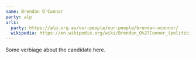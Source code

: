 ```yaml
---
name: Brendan O'Connor
party: alp
urls:
  party: https://alp.org.au/our-people/our-people/brendan-oconnor/
  wikipedia: https://en.wikipedia.org/wiki/Brendan_O%27Connor_(politician)
---
```

Some verbiage about the candidate here.
